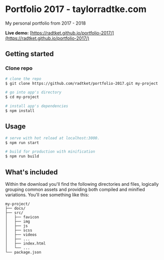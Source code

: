 # Portfolio 2017 - taylorradtke.com

My personal portfolio from 2017 - 2018

**Live demo:** [https://radtket.github.io/portfolio-2017/](https://radtket.github.io/portfolio-2017/)

## Getting started

### Clone repo

```bash
# clone the repo
$ git clone https://github.com/radtket/portfolio-2017.git my-project

# go into app's directory
$ cd my-project

# install app's dependencies
$ npm install
```

## Usage

```bash
# serve with hot reload at localhost:3000.
$ npm run start

# build for production with minification
$ npm run build
```

## What's included

Within the download you'll find the following directories and files, logically grouping common assets and providing both compiled and minified variations. You'll see something like this:

```code
my-project/
├── docs/
├── src/
│   ├── favicon
│   ├── img
│   ├── js
│   ├── scss
│   ├── videos
│   ├── ...
│   ├── index.html
│   └── ...
└── package.json
```
